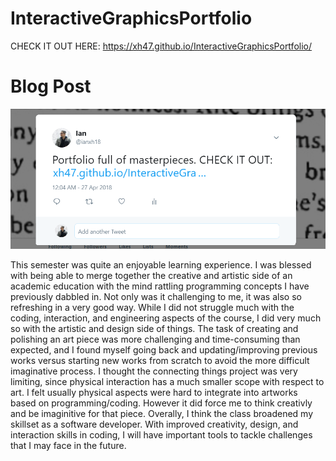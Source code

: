 # InteractiveGraphicsPortfolio

CHECK IT OUT HERE: https://xh47.github.io/InteractiveGraphicsPortfolio/

# Blog Post

![Tweet](images/blogpostcapture.png)

This semester was quite an enjoyable learning experience. I was blessed with being able to merge together the creative and artistic side of an academic education with the mind rattling programming concepts I have previously dabbled in. Not only was it challenging to me, it was also so refreshing in a very good way. While I did not struggle much with the coding, interaction, and engineering aspects of the course, I did very much so with the artistic and design side of things. The task of creating and polishing an art piece was more challenging and time-consuming than expected, and I found myself going back and updating/improving previous works versus starting new works from scratch to avoid the more difficult imaginative process. I thought the connecting things project was very limiting, since physical interaction has a much smaller scope with respect to art. I felt usually physical aspects were hard to integrate into artworks based on programming/coding. However it did force me to think creativly and be imaginitive for that piece. Overally, I think the class broadened my skillset as a software developer. With improved creativity, design, and interaction skills in coding, I will have important tools to tackle challenges that I may face in the future.